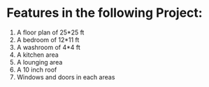 # Features in the following Project:
1. A floor plan of 25*25 ft
2. A bedroom of 12*11 ft
3. A washroom of 4*4 ft
4. A kitchen area
5. A lounging area
6. A 10 inch roof
7. Windows and doors in each areas
